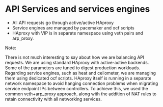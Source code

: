 API Services and services engines
=================================
- All API requests go through active/active HAproxy
- Service engines are managed by pacemaker and ocf scripts
- HAproxy with VIP is in separate namespace using veth pairs and arp_proxy.

Note:

There is not much interesting to say about how we are balancing API requests. We are using standard HAproxy with active-active backends. Some of the parameters are tuned to digest production workloads. Regarding service engines, such as heat and ceilometer, we are managing them using dedicated ocf scripts. HAproxy itself is running in a separate network namespace to avoid hanging connection problems when migrating service endpoint IPs between controllers. To achieve this, we used the common veth+arp_proxy approach, along with the addition of NAT rules to retain connectivity with all networking services.
